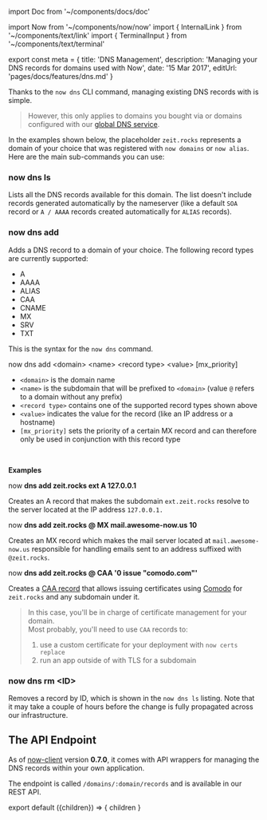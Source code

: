 import Doc from '~/components/docs/doc'

import Now from '~/components/now/now'
import { InternalLink } from '~/components/text/link'
import { TerminalInput } from '~/components/text/terminal'

export const meta = {
  title: 'DNS Management',
  description: 'Managing your DNS records for domains used with Now',
  date: '15 Mar 2017',
  editUrl: 'pages/docs/features/dns.md'
}


Thanks to the `now dns` CLI command, managing existing DNS records with <Now color="#000" /> is simple.

> However, this only applies to domains you bought via <Now color="#000" /> or domains configured with our [global DNS service](/world).

In the examples shown below, the placeholder `zeit.rocks` represents a domain of your choice that was registered with `now domains` or `now alias`. Here are the main sub-commands you can use:

### now dns ls

Lists all the DNS records available for this domain. The list doesn't include records generated automatically by the nameserver (like a default `SOA` record or `A / AAAA` records created automatically for `ALIAS` records).

### now dns add

Adds a DNS record to a domain of your choice. The following record types are currently supported:

* A
* AAAA
* ALIAS
* CAA
* CNAME
* MX
* SRV
* TXT

This is the syntax for the `now dns` command.

<TerminalInput>
  now dns add &lt;domain&gt; &lt;name&gt; &lt;record type&gt; &lt;value&gt; [mx_priority]
</TerminalInput>

* `<domain>` is the domain name
* `<name>` is the subdomain that will be prefixed to `<domain>` (value `@` refers to a domain without any prefix)
* `<record type>` contains one of the supported record types shown above
* `<value>` indicates the value for the record (like an IP address or a hostname)
* `[mx_priority]` sets the priority of a certain MX record and can therefore only be used in conjunction with this record type
<br/>

**Examples**

<TerminalInput>
  now <b>dns add zeit.rocks ext A 127.0.0.1</b>
</TerminalInput>

Creates an A record that makes the subdomain `ext.zeit.rocks` resolve to the server located at the IP address `127.0.0.1.`

<TerminalInput>
  now <b>dns add zeit.rocks @ MX mail.awesome-now.us 10</b>
</TerminalInput>

Creates an MX record which makes the mail server located at `mail.awesome-now.us` responsible for handling emails sent to an address suffixed with `@zeit.rocks`.

<TerminalInput>
  now <b>dns add zeit.rocks @ CAA '0 issue "comodo.com"'</b>
</TerminalInput>

Creates a [CAA record](https://letsencrypt.org/docs/caa/) that allows issuing certificates using [Comodo](https://ssl.comodo.com/) for `zeit.rocks` and any subdomain under it.

> In this case, you'll be in charge of certificate management for your domain.<br/>
> Most probably, you'll need to use `CAA` records to:
> 1. use a custom certificate for your <Now color="#000" /> deployment with <InternalLink href="/docs/features/certs#now-certs-replace">`now certs replace`</InternalLink>
> 2. run an app outside of <Now color="#000" /> with TLS for a subdomain

### now dns rm &lt;ID&gt;

Removes a record by ID, which is shown in the `now dns ls` listing. Note that it may take a couple of hours before the change is fully propagated across our infrastructure.

## The API Endpoint

As of [now-client](https://github.com/zeit/now-client) version **0.7.0**, it comes with API wrappers for managing the DNS records within your own application.

The endpoint is called `/domains/:domain/records` and is available in our <InternalLink href="/docs/api#get-domain-records">REST API</InternalLink>.

export default ({children}) => <Doc meta={meta}>{ children }</Doc>

